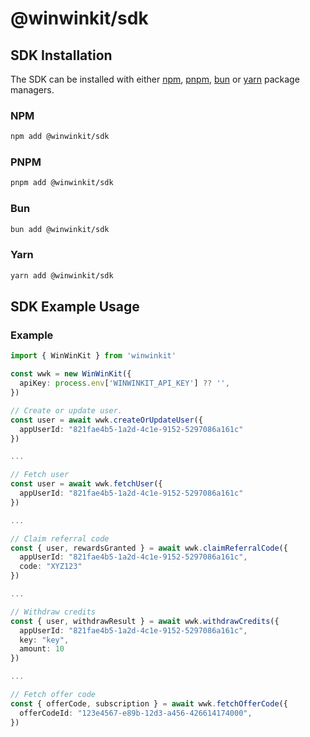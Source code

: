 # @winwinkit/sdk

## SDK Installation

The SDK can be installed with either [npm](https://www.npmjs.com/), [pnpm](https://pnpm.io/), [bun](https://bun.sh/) or [yarn](https://classic.yarnpkg.com/en/) package managers.

### NPM

```bash
npm add @winwinkit/sdk
```

### PNPM

```bash
pnpm add @winwinkit/sdk
```

### Bun

```bash
bun add @winwinkit/sdk
```

### Yarn

```bash
yarn add @winwinkit/sdk
```

## SDK Example Usage

### Example

```typescript
import { WinWinKit } from 'winwinkit'

const wwk = new WinWinKit({
  apiKey: process.env['WINWINKIT_API_KEY'] ?? '',
})

// Create or update user.
const user = await wwk.createOrUpdateUser({
  appUserId: "821fae4b5-1a2d-4c1e-9152-5297086a161c"
})

...

// Fetch user
const user = await wwk.fetchUser({
  appUserId: "821fae4b5-1a2d-4c1e-9152-5297086a161c"
})

...

// Claim referral code
const { user, rewardsGranted } = await wwk.claimReferralCode({ 
  appUserId: "821fae4b5-1a2d-4c1e-9152-5297086a161c",
  code: "XYZ123"
})

...

// Withdraw credits
const { user, withdrawResult } = await wwk.withdrawCredits({ 
  appUserId: "821fae4b5-1a2d-4c1e-9152-5297086a161c",
  key: "key",
  amount: 10
})

...

// Fetch offer code
const { offerCode, subscription } = await wwk.fetchOfferCode({ 
  offerCodeId: "123e4567-e89b-12d3-a456-426614174000",
})
```
